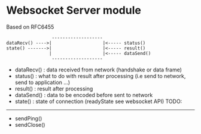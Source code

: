 Websocket Server module
=======================

Based on RFC6455

                     -------------------
    dataRecv() ---->|                   |<----- status()
    state() ------->|                   |<----- result()
                    |                   |<----- dataSend()
                     -------------------
                     
- dataRecv() : data received from network (handshake or data frame)
- status() : what to do with result after processing (i.e send to network, send to application ...)
- result() : result after processing
- dataSend() : data to be encoded before sent to network
- state() : state of connection (readyState see websocket API)
TODO:
-----
- sendPing()
- sendClose()
